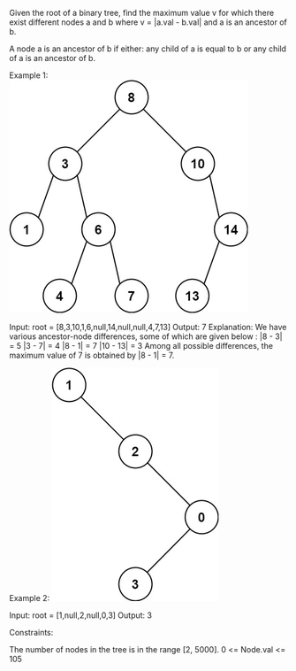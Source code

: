 Given the root of a binary tree, find the maximum value v for which there exist different nodes a and b where v = |a.val - b.val| and a is an ancestor of b.

A node a is an ancestor of b if either: any child of a is equal to b or any child of a is an ancestor of b.



Example 1:
![img.png](img.png)

Input: root = [8,3,10,1,6,null,14,null,null,4,7,13]
Output: 7
Explanation: We have various ancestor-node differences, some of which are given below :
|8 - 3| = 5
|3 - 7| = 4
|8 - 1| = 7
|10 - 13| = 3
Among all possible differences, the maximum value of 7 is obtained by |8 - 1| = 7.


Example 2:
![img_1.png](img_1.png)

Input: root = [1,null,2,null,0,3]
Output: 3


Constraints:

The number of nodes in the tree is in the range [2, 5000].
0 <= Node.val <= 105